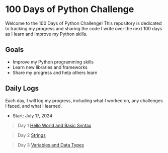 # 100 Days of Python Challenge

Welcome to the 100 Days of Python Challenge! This repository is dedicated to tracking my progress and sharing the code I write over the next 100 days as I learn and improve my Python skills.

## Goals

- Improve my Python programming skills
- Learn new libraries and frameworks
- Share my progress and help others learn

## Daily Logs

Each day, I will log my progress, including what I worked on, any challenges I faced, and what I learned. 

- Start: July 17, 2024

> Day 1
[Hello World and Basic Syntax](https://github.com/JohnDev19/100-days-of-Python/tree/main/Day%201)

> Day 2 [Strings](https://github.com/JohnDev19/100-days-of-Python/tree/main/Day%202)

> Day 3 [Variables and Data Types](https://github.com/JohnDev19/100-days-of-Python/tree/main/Day%203)

